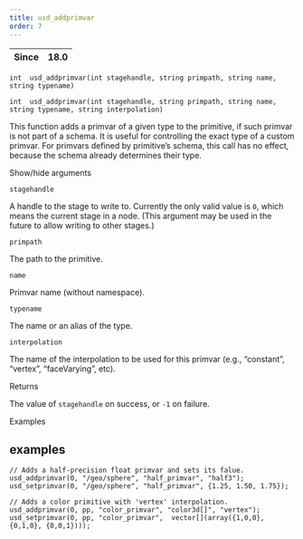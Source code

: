 ```yaml
---
title: usd_addprimvar
order: 7
---
```

| Since | 18.0 |
| --- | --- |

`int  usd_addprimvar(int stagehandle, string primpath, string name, string typename)`

`int  usd_addprimvar(int stagehandle, string primpath, string name, string typename, string interpolation)`

This function adds a primvar of a given type to the primitive, if such primvar is not part of a schema. It is useful for controlling the exact type of a custom primvar. For primvars defined by primitive’s schema, this call has no effect, because the schema already determines their type.

Show/hide arguments

`stagehandle`

A handle to the stage to write to. Currently the only valid value is `0`, which means the current stage in a node. (This argument may be used in the future to allow writing to other stages.)

`primpath`

The path to the primitive.

`name`

Primvar name (without namespace).

`typename`

The name or an alias of the type.

`interpolation`

The name of the interpolation to be used for this primvar (e.g., “constant”, “vertex”, “faceVarying”, etc).

Returns

The value of `stagehandle` on success, or `-1` on failure.

Examples

## examples

```vex
// Adds a half-precision float primvar and sets its falue.
usd_addprimvar(0, "/geo/sphere", "half_primvar", "half3");
usd_setprimvar(0, "/geo/sphere", "half_primvar", {1.25, 1.50, 1.75});

// Adds a color primitive with 'vertex' interpolation.
usd_addprimvar(0, pp, "color_primvar", "color3d[]", "vertex");
usd_setprimvar(0, pp, "color_primvar",  vector[](array({1,0,0}, {0,1,0}, {0,0,1})));

```
